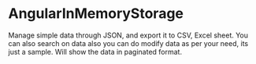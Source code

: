 # AngularInMemoryStorage
Manage simple data through JSON, and export it to CSV, Excel sheet. You can also search on data also you can do modify data as per your need, its just a sample. Will show the data in paginated format.
